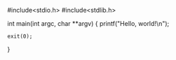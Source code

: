#include<stdio.h>
#include<stdlib.h>

int main(int argc, char **argv)
{
    printf("Hello, world!\n");

    exit(0);
}
